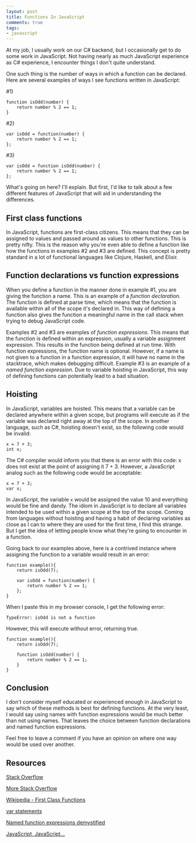 ```yaml
---
layout: post
title: Functions In JavaScript
comments: true
tags:
- javascript
---
```


At my job, I usually work on our C# backend, but I occasionally get to do some work in JavaScript. Not having nearly as much JavaScript experience as C# experience, I encounter things I don't quite understand.

One such thing is the number of ways in which a function can be declared. Here are several examples of ways I see functions written in JavaScript:

\#1)

	function isOdd(number) {
		return number % 2 == 1;
	}

\#2)

	var isOdd = function(number) {
		return number % 2 == 1;
	};

\#3)

	var isOdd = function isOdd(number) {
		return number % 2 == 1;
	};

What's going on here? I'll explain. But first, I'd like to talk about a few different features of JavaScript that will aid in understanding the differences.

## First class functions

In JavaScript, functions are first-class citizens. This means that they can be assigned to values and passed around as values to other functions. This is pretty nifty. This is the reason why you're even able to define a function like how the functions in examples #2 and #3 are defined. This concept is pretty standard in a lot of functional languages like Clojure, Haskell, and Elixir.

## Function declarations vs function expressions

When you define a function in the manner done in example #1, you are giving the function a name. This is an example of a *function declaration.* The function is defined at parse time, which means that the function is available within all of the scope it's declared in. This way of defining a function also gives the function a meaningful name in the call stack when trying to debug JavaScript code. 

Examples #2 and #3 are examples of *function expressions*. This means that the function is defined within an expression, usually a variable assignment expression. This results in the function being defined at run time. With function expressions, the function name is optional. However, if a name is not given to a function in a function expression, it will have no name in the stacktrace, which makes debugging difficult. Example #3 is an example of a *named function expression*. Due to variable hoisting in JavaScript, this way of defining functions can potentially lead to a bad situation.

## Hoisting

In JavaScript, variables are hoisted. This means that a variable can be declared anywhere within a given scope, but programs will execute as if the variable was declared right away at the top of the scope. In another language, such as C#, hoisting doesn't exist, so the following code would be invalid:

	x = 7 + 3;
	int x;

The C# compiler would inform you that there is an error with this code: x does not exist at the point of assigning it 7 + 3. However, a JavaScript analog such as the following code would be acceptable:

	x = 7 + 3;
	var x;

In JavaScript, the variable `x` would be assigned the value 10 and everything would be fine and dandy. The idiom in JavaScript is to declare all variables intended to be used within a given scope at the top of the scope. Coming from languages without hoisting and having a habit of declaring variables as close as I can to where they are used for the first time, I find this strange. But I get the idea of letting people know what they're going to encounter in a function.

Going back to our examples above, here is a contrived instance where assigning the function to a variable would result in an error:

	function example(){
		return isOdd(7);

		var isOdd = function(number) {
			return number % 2 == 1;
		};
	}

When I paste this in my browser console, I get the following error:

	TypeError: isOdd is not a function

However, this will execute without error, returning true.

	function example(){
		return isOdd(7);

		function isOdd(number) {
			return number % 2 == 1;
		}
	}

## Conclusion

I don't consider myself educated or experienced enough in JavaScript to say which of these methods is best for defining functions. At the very least, I would say using names with function expressions would be much better than not using names. That leaves the choice between function declarations and named function expressions.

Feel free to leave a comment if you have an opinion on where one way would be used over another.

## Resources

[Stack Overflow](http://stackoverflow.com/questions/336859/var-functionname-function-vs-function-functionname)

[More Stack Overflow](http://programmers.stackexchange.com/questions/160732/function-declaration-as-var-instead-of-function)

[Wikipedia - First Class Functions](https://en.wikipedia.org/wiki/First-class_function)

[var statements](https://developer.mozilla.org/en-US/docs/Web/JavaScript/Reference/Statements/var)

[Named function expressions demystified](http://kangax.github.io/nfe/)

[JavaScript, JavaScript...](https://javascriptweblog.wordpress.com/2010/07/06/function-declarations-vs-function-expressions/)
